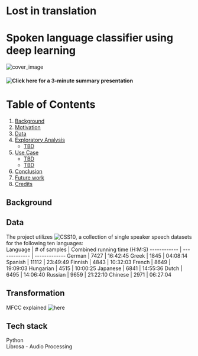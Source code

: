 # Lost in translation
# Spoken language classifier using deep learning
![cover_image](TBD)

#### ![Click here](TBD) for a 3-minute summary presentation 

# Table of Contents
<!--ts-->
1. [Background](#background)
2. [Motivation](#motivation)
3. [Data](#data) 
4. [Exploratory Analysis](#exploratory-analysis)
    * [TBD](#TBD)
5. [Use Case](#use-case)
    * [TBD](#TBD)
    * [TBD](#TBD)
6. [Conclusion](#conclusion)
7. [Future work](#future-work)
8. [Credits](#credits)
<!--te-->

## **Background**

## **Data**
The project utilizes ![CSS10](https://github.com/Kyubyong/CSS10), a collection of single speaker speech datasets for the following ten languages:
<br/>
Language | # of samples | Combined running time (H:M:S)
------------ | ------------- | -------------
German | 7427 | 16:42:45
Greek | 1845 | 04:08:14
Spanish | 11112 | 23:49:49
Finnish | 4843 | 10:32:03
French | 8649 | 19:09:03
Hungarian | 4515 | 10:00:25
Japanese | 6841 | 14:55:36
Dutch | 6495 | 14:06:40
Russian | 9659 | 21:22:10
Chinese | 2971 | 06:27:04

## Transformation
MFCC explained ![here](https://medium.com/prathena/the-dummys-guide-to-mfcc-aceab2450fd)

## Tech stack
Python
<br/>
Librosa - Audio Processing
